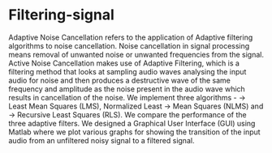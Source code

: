 # Filtering-signal
Adaptive Noise Cancellation refers to the application of Adaptive filtering
algorithms to noise cancellation. Noise cancellation in signal processing means
removal of unwanted noise or unwanted frequencies from the signal. Active
Noise Cancellation makes use of Adaptive Filtering, which is a filtering method
that looks at sampling audio waves analysing the input audio for noise and then
produces a destructive wave of the same frequency and amplitude as the noise
present in the audio wave which results in cancellation of the noise. We
implement three algorithms - 
-> Least Mean Squares (LMS), Normalized Least
-> Mean Squares (NLMS) and 
-> Recursive Least Squares (RLS). 
We compare the
performance of the three adaptive filters. We designed a Graphical User
Interface (GUI) using Matlab where we plot various graphs for showing the
transition of the input audio from an unfiltered noisy signal to a filtered signal.
